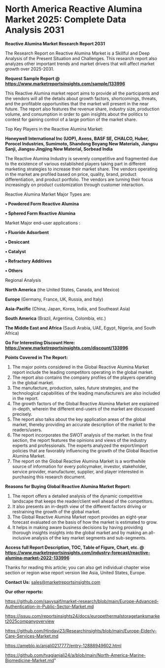 # North America Reactive Alumina Market 2025: Complete Data Analysis 2031

<strong>Reactive Alumina Market Research Report 2031</strong>

The Research Report on Reactive Alumina Market is a Skillful and Deep Analysis of the Present Situation and Challenges. This research report also analyzes other important trends and market drivers that will affect market growth over 2025-2031.

<strong>Request Sample Report @ <a href=https://www.marketreportsinsights.com/sample/133996>https://www.marketreportsinsights.com/sample/133996</a></strong>

This Reactive Alumina market report aims to provide all the participants and the vendors will all the details about growth factors, shortcomings, threats, and the profitable opportunities that the market will present in the near future. The report also features the revenue share, industry size, production volume, and consumption in order to gain insights about the politics to contest for gaining control of a large portion of the market share.

Top Key Players in the Reactive Alumina Market:

<strong>Honeywell International Inc (UOP), Axens, BASF SE, CHALCO, Huber, Porocel Industries, Sumimoto, Shandong Boyang New Materials, Jiangsu Sanji, Jiangsu Jingjing New Material, Sorbead India</strong>

The Reactive Alumina Industry is severely competitive and fragmented due to the existence of various established players taking part in different marketing strategies to increase their market share. The vendors operating in the market are profiled based on price, quality, brand, product differentiation, and product portfolio. The vendors are turning their focus increasingly on product customization through customer interaction.

Reactive Alumina Market Major Types are:

<strong>• Powdered Form Reactive Alumina

• Sphered Form Reactive Alumina</strong>

Market Major end-user applications :

<strong>• Fluoride Adsorbent

• Desiccant

• Catalyst

• Refractory Additives

• Others</strong>

Regional Analysis

</u><strong><b>North America</b></strong> (the United States, Canada, and Mexico)

<strong><b>Europe </b></strong>(Germany, France, UK, Russia, and Italy)

<strong><b>Asia-Pacific</b></strong> (China, Japan, Korea, India, and Southeast Asia)

<strong><b>South America</b></strong> (Brazil, Argentina, Colombia, etc.)

<strong><b>The Middle East and Africa</b></strong> (Saudi Arabia, UAE, Egypt, Nigeria, and South Africa)

<strong>Go For Interesting Discount Here: <a href=https://www.marketreportsinsights.com/discount/133996>https://www.marketreportsinsights.com/discount/133996</a></strong>

<strong>Points Covered in The Report:</strong>
<ol>
  <li>The major points considered in the Global Reactive Alumina Market report include the leading competitors operating in the global market.</li>
  <li>The report also contains the company profiles of the players operating in the global market.</li>
  <li>The manufacture, production, sales, future strategies, and the technological capabilities of the leading manufacturers are also included in the report.</li>
  <li>The growth factors of the Global Reactive Alumina Market are explained in-depth, wherein the different end-users of the market are discussed precisely.</li>
  <li>The report also talks about the key application areas of the global market, thereby providing an accurate description of the market to the readers/users.</li>
  <li>The report incorporates the SWOT analysis of the market. In the final section, the report features the opinions and views of the industry experts and professionals. The experts analyzed the export/import policies that are favorably influencing the growth of the Global Reactive Alumina Market.</li>
  <li>The report on the Global Reactive Alumina Market is a worthwhile source of information for every policymaker, investor, stakeholder, service provider, manufacturer, supplier, and player interested in purchasing this research document.</li>
</ol>
<strong>Reasons for Buying Global Reactive Alumina Market Report:</strong>

<ol>
  <li>The report offers a detailed analysis of the dynamic competitive landscape that keeps the reader/client well ahead of the competitors.</li>
  <li>It also presents an in-depth view of the different factors driving or restraining the growth of the global market.</li>
  <li>The Global Reactive Alumina Market report provides an eight-year forecast evaluated on the basis of how the market is estimated to grow.</li>
  <li>It helps in making aware business decisions by having providing thorough insights insights into the global market and by making an all-inclusive analysis of the key market segments and sub-segments.</li>
</ol>
<strong>Access full Report Description, TOC, Table of Figure, Chart, etc. @ <a href=https://www.marketreportsinsights.com/industry-forecast/reactive-alumina-market-2022-133996>https://www.marketreportsinsights.com/industry-forecast/reactive-alumina-market-2022-133996</a></strong>


Thanks for reading this article; you can also get individual chapter wise section or region wise report version like Asia, United States, Europe.

<strong>Contact Us:</strong>
sales@marketreportsinsights.com

<strong>Our other reports:</strong>

<a href=https://github.com/sayysaif/market-research/blob/main/Europe-Advanced-Authentication-in-Public-Sector-Market.md>https://github.com/sayysaif/market-research/blob/main/Europe-Advanced-Authentication-in-Public-Sector-Market.md</a>

<a href=https://issuu.com/reportsinsights24/docs/europethermalstoragetanksmarket2025companyoverview>https://issuu.com/reportsinsights24/docs/europethermalstoragetanksmarket2025companyoverview</a>

<a href=https://github.com/Hindavi23/Researchinsights/blob/main/Europe-Elderly-Care-Services-Market.md>https://github.com/Hindavi23/Researchinsights/blob/main/Europe-Elderly-Care-Services-Market.md</a>

<a href=https://ameblo.jp/anjali0217777/entry-12888949602.html>https://ameblo.jp/anjali0217777/entry-12888949602.html</a>

<a href=https://github.com/tyagianjali24/a/blob/main/North-America-Marine-Biomedicine-Market.md>https://github.com/tyagianjali24/a/blob/main/North-America-Marine-Biomedicine-Market.md</a>"
